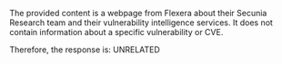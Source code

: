 The provided content is a webpage from Flexera about their Secunia Research team and their vulnerability intelligence services. It does not contain information about a specific vulnerability or CVE.

Therefore, the response is: UNRELATED